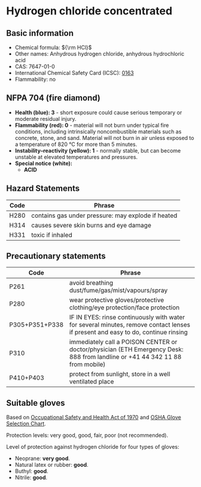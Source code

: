 # Hydrogen chloride concentrated

## Basic information

- Chemical formula: ${\rm HCl}$
- Other names: Anhydrous hydrogen chloride, anhydrous hydrochloric acid
- CAS: 7647-01-0
- International Chemical Safety Card (ICSC): [0163](https://inchem.org/documents/icsc/icsc/eics0163.htm)
- Flammability: no

## NFPA 704 (fire diamond)

- **Health (blue): 3** - short exposure could cause serious temporary or moderate residual injury.
- **Flammability (red): 0** - material will not burn under typical fire conditions, including intrinsically noncombustible materials such as concrete, stone, and sand. Material will not burn in air unless exposed to a temperature of 820 °C for more than 5 minutes.
- **Instability–reactivity (yellow): 1** - normally stable, but can become unstable at elevated temperatures and pressures.
- **Special notice (white):**
	- **ACID**

## Hazard Statements

| Code | Phrase                                             |
| ---- | -------------------------------------------------- |
| H280 | contains gas under pressure: may explode if heated |
| H314 | causes severe skin burns and eye damage            |
| H331 | toxic if inhaled                                   | 

## Precautionary statements

| Code           | Phrase                                                                                                                           |
| -------------- | -------------------------------------------------------------------------------------------------------------------------------- |
| P261           | avoid breathing dust/fume/gas/mist/vapours/spray                                                                                 |
| P280           | wear protective gloves/protective clothing/eye protection/face protection                                                        |
| P305+P351+P338 | IF IN EYES: rinse continuously with water for several minutes, remove contact lenses if present and easy to do, continue rinsing |
| P310           | immediately call a POISON CENTER or doctor/physician (ETH Emergency Desk: 888 from landline or +41 44 342 11 88 from mobile)     | 
| P410+P403      | protect from sunlight, store in a well ventilated place                                                                          |

## Suitable gloves

Based on [Occupational Safety and Health Act of 1970](https://www.osha.gov/sites/default/files/publications/osha3151.pdf) and [OSHA Glove Selection Chart](https://safety.fsu.edu/safety_manual/OSHA%20Glove%20Selection%20Chart.pdf).

Protection levels: very good, good, fair, poor (not recommended).

Level of protection against hydrogen chloride for four types of gloves:
- Neoprane: **very good**.
- Natural latex or rubber: **good**.
- Buthyl: **good**.
- Nitrile: **good**.
